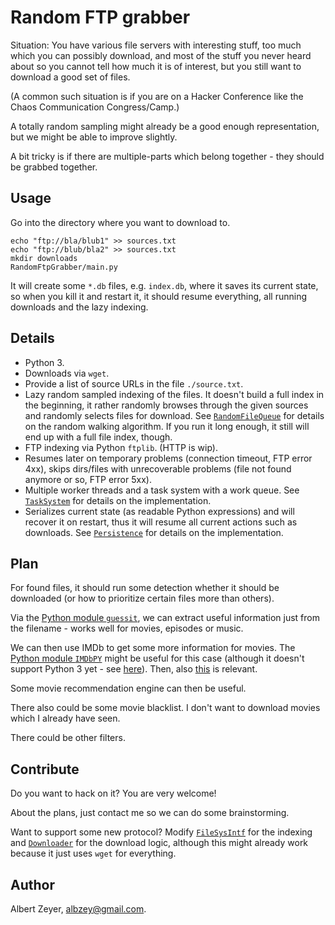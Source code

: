 # Random FTP grabber

Situation:
You have various file servers with interesting stuff,
too much which you can possibly download,
and most of the stuff you never heard about so you
cannot tell how much it is of interest,
but you still want to download a good set of files.

(A common such situation is if you are on a
Hacker Conference like the Chaos Communication Congress/Camp.)

A totally random sampling might already be a good enough
representation, but we might be able to improve slightly.

A bit tricky is if there are multiple-parts
which belong together - they should be grabbed together.


## Usage

Go into the directory where you want to download to.

    echo "ftp://bla/blub1" >> sources.txt
    echo "ftp://blub/bla2" >> sources.txt
    mkdir downloads
    RandomFtpGrabber/main.py

It will create some `*.db` files, e.g. `index.db`, where
it saves its current state, so when you kill it and restart it,
it should resume everything, all running downloads and the lazy
indexing.


## Details

* Python 3.
* Downloads via `wget`.
* Provide a list of source URLs in the file `./source.txt`.
* Lazy random sampled indexing of the files.
It doesn't build a full index in the beginning, it rather randomly
browses through the given sources and randomly selects files for download.
See [`RandomFileQueue`](https://github.com/albertz/RandomFtpGrabber/blob/master/RandomFileQueue.py)
for details on the random walking algorithm.
If you run it long enough, it still will end up with a full file index, though.
* FTP indexing via Python `ftplib`. (HTTP is wip).
* Resumes later on temporary problems (connection timeout, FTP error 4xx),
skips dirs/files with unrecoverable problems (file not found anymore or so, FTP error 5xx).
* Multiple worker threads and a task system with a work queue.
See [`TaskSystem`](https://github.com/albertz/RandomFtpGrabber/blob/master/TaskSystem.py)
for details on the implementation.
* Serializes current state (as readable Python expressions)
and will recover it on restart, thus it will resume all current actions such as downloads.
See [`Persistence`](https://github.com/albertz/RandomFtpGrabber/blob/master/Persistence.py)
for details on the implementation.


## Plan

For found files, it should run some detection whether it should be downloaded
(or how to prioritize certain files more than others).

Via the [Python module `guessit`](https://pypi.python.org/pypi/guessit),
we can extract useful information just from
the filename - works well for movies, episodes or music.

We can then use IMDb to get some more information for movies.
The [Python module `IMDbPY`](http://imdbpy.sourceforge.net/)
might be useful for this case
(although it doesn't support Python 3 yet - see
[here](https://github.com/alberanid/imdbpy/issues/17)).
Then, also [this](http://stackoverflow.com/questions/5342329/can-i-retrieve-imdbs-movie-recommendations-for-a-given-movie-using-imdbpy) is relevant.

Some movie recommendation engine can then be useful.

There also could be some movie blacklist. I don't want to download
movies which I already have seen.

There could be other filters.


## Contribute

Do you want to hack on it?
You are very welcome!

About the plans, just contact me so we can do some brainstorming.

Want to support some new protocol?
Modify [`FileSysIntf`](https://github.com/albertz/RandomFtpGrabber/blob/master/FileSysIntf.py)
for the indexing
and [`Downloader`](https://github.com/albertz/RandomFtpGrabber/blob/master/Downloader.py)
for the download logic, although this might already work because it
just uses `wget` for everything.


## Author

Albert Zeyer, [albzey@gmail.com](mailto:albzey@gmail.com).

